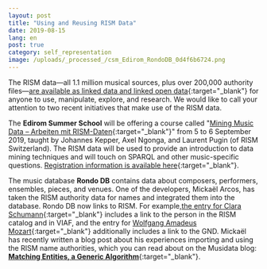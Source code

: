```yaml
---
layout: post
title: "Using and Reusing RISM Data"
date: 2019-08-15
lang: en
post: true
category: self_representation
image: /uploads/_processed_/csm_Edirom_RondoDB_0d4f6b6724.png
---
```



The RISM data—all 1.1 million musical sources, plus over 200,000 authority files—[are available as linked data and linked open data](https://opac.rism.info/index.php?id=10&L=0){:target="_blank"} for anyone to use, manipulate, explore, and research. We would like to call your attention to two recent initiatives that make use of the RISM data.

The **Edirom Summer School** will be offering a course called "[Mining Music Data – Arbeiten mit RISM-Daten](https://ess.uni-paderborn.de/2019/programm.html#mining){:target="_blank"}" from 5 to 6 September 2019, taught by Johannes Kepper, Axel Ngonga, and Laurent Pugin (of RISM Switzerland). The RISM data will be used to provide an introduction to data mining techniques and will touch on SPARQL and other music-specific questions. [Registration information is available here](https://ess.uni-paderborn.de/2019/registrierung.html){:target="_blank"}.

The music database **Rondo DB** contains data about composers, performers, ensembles, pieces, and venues. One of the developers, Mickaël Arcos, has taken the RISM authority data for names and integrated them into the database. Rondo DB now links to RISM. For example,[the entry for Clara Schumann](https://www.rondodb.com/people/150){:target="_blank"} includes a link to the person in the RISM catalog and in VIAF, and the entry for [Wolfgang Amadeus Mozart](https://www.rondodb.com/people/525){:target="_blank"} additionally includes a link to the GND. Mickaël has recently written a blog post about his experiences importing and using the RISM name authorities, which you can read about on the Musidata blog: [**Matching Entities, a Generic Algorithm**](https://musidata.wordpress.com/2019/07/23/matching-entities-a-generic-algorithm/){:target="_blank"}.



<script type="text/javascript">var switchTo5x=true;</script><script type="text/javascript" src="http://w.sharethis.com/button/buttons.js"></script><script type="text/javascript">stLight.options({publisher: "9b601438-1ce1-49d8-bfd7-9cff5df54c17", doNotHash: false, doNotCopy: false, hashAddressBar: false});</script>